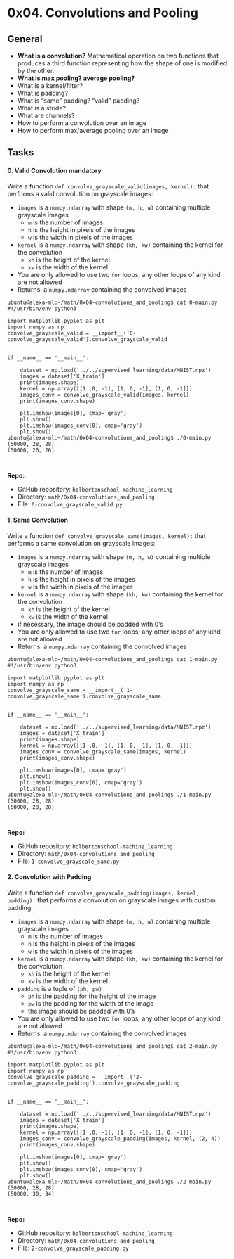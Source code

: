 # 0x04. Convolutions and Pooling

## General
* **What is a convolution?**
    Mathematical operation on two functions that produces a third function representing how the shape of one is modified by the other.
* **What is max pooling? average pooling?**
* What is a kernel/filter?
* What is padding?
* What is “same” padding? “valid” padding?
* What is a stride?
* What are channels?
* How to perform a convolution over an image
* How to perform max/average pooling over an image

<h2 class="gap">Tasks</h2>
<div data-role="task3757" data-position="1">
              <div class=" clearfix gap" id="task-3757">
<span id="user_id" data-id="1283"></span>
</div>


</div>

<h4 class="task">
0. Valid Convolution
    <span class="alert alert-warning mandatory-optional">
    mandatory
    </span>
</h4>

<!-- Task Body -->
<p>Write a function <code>def convolve_grayscale_valid(images, kernel):</code> that performs a valid convolution on grayscale images:</p>

<ul>
<li><code>images</code> is a <code>numpy.ndarray</code> with shape <code>(m, h, w)</code> containing multiple grayscale images

<ul>
<li><code>m</code> is the number of images</li>
<li><code>h</code> is the height in pixels of the images</li>
<li><code>w</code> is the width in pixels of the images</li>
</ul></li>
<li><code>kernel</code> is a <code>numpy.ndarray</code> with shape <code>(kh, kw)</code> containing the kernel for the convolution

<ul>
<li><code>kh</code> is the height of the kernel</li>
<li><code>kw</code> is the width of the kernel</li>
</ul></li>
<li>You are only allowed to use two <code>for</code> loops; any other loops of any kind are not allowed</li>
<li>Returns: a <code>numpy.ndarray</code> containing the convolved images</li>
</ul>

<pre><code>ubuntu@alexa-ml:~/math/0x04-convolutions_and_pooling$ cat 0-main.py 
#!/usr/bin/env python3

import matplotlib.pyplot as plt
import numpy as np
convolve_grayscale_valid = __import__('0-convolve_grayscale_valid').convolve_grayscale_valid


if __name__ == '__main__':

    dataset = np.load('../../supervised_learning/data/MNIST.npz')
    images = dataset['X_train']
    print(images.shape)
    kernel = np.array([[1 ,0, -1], [1, 0, -1], [1, 0, -1]])
    images_conv = convolve_grayscale_valid(images, kernel)
    print(images_conv.shape)

    plt.imshow(images[0], cmap='gray')
    plt.show()
    plt.imshow(images_conv[0], cmap='gray')
    plt.show()
ubuntu@alexa-ml:~/math/0x04-convolutions_and_pooling$ ./0-main.py 
(50000, 28, 28)
(50000, 26, 26)
</code></pre>

<p><img src="https://holbertonintranet.s3.amazonaws.com/uploads/medias/2018/12/17e3fb852b947ff6d845.png?X-Amz-Algorithm=AWS4-HMAC-SHA256&amp;X-Amz-Credential=AKIARDDGGGOUWMNL5ANN%2F20210221%2Fus-east-1%2Fs3%2Faws4_request&amp;X-Amz-Date=20210221T001528Z&amp;X-Amz-Expires=86400&amp;X-Amz-SignedHeaders=host&amp;X-Amz-Signature=0decf54c3ad66bcb2ffcc52158f015dee0cb2dd34d11d52faf11bd602055336a" alt="" style=""></p>

<p><img src="https://holbertonintranet.s3.amazonaws.com/uploads/medias/2018/12/6e1b02cc87497f12f17e.png?X-Amz-Algorithm=AWS4-HMAC-SHA256&amp;X-Amz-Credential=AKIARDDGGGOUWMNL5ANN%2F20210221%2Fus-east-1%2Fs3%2Faws4_request&amp;X-Amz-Date=20210221T001528Z&amp;X-Amz-Expires=86400&amp;X-Amz-SignedHeaders=host&amp;X-Amz-Signature=d382b75861bdcb5202e6e5edef2e645f6c7c4387230788e7a87ee70824d37f9b" alt="" style=""></p>


<!-- Task URLs -->

<!-- Github information -->
<p class="sm-gap"><strong>Repo:</strong></p>
<ul>
    <li>GitHub repository: <code>holbertonschool-machine_learning</code></li>
    <li>Directory: <code>math/0x04-convolutions_and_pooling</code></li>
    <li>File: <code>0-convolve_grayscale_valid.py</code></li>
</ul>

</div>

</div>

</div>

</div>

</div>

</div>

<h4 class="task">1. Same Convolution</h4>
 
<!-- Task Body -->
<p>Write a function <code>def convolve_grayscale_same(images, kernel):</code> that performs a same convolution on grayscale images:</p>

<ul>
<li><code>images</code> is a <code>numpy.ndarray</code> with shape <code>(m, h, w)</code> containing multiple grayscale images

<ul>
<li><code>m</code> is the number of images</li>
<li><code>h</code> is the height in pixels of the images</li>
<li><code>w</code> is the width in pixels of the images</li>
</ul></li>
<li><code>kernel</code> is a <code>numpy.ndarray</code> with shape <code>(kh, kw)</code> containing the kernel for the convolution

<ul>
<li><code>kh</code> is the height of the kernel</li>
<li><code>kw</code> is the width of the kernel</li>
</ul></li>
<li>if necessary, the image should be padded with 0’s</li>
<li>You are only allowed to use two <code>for</code> loops; any other loops of any kind are not allowed</li>
<li>Returns: a <code>numpy.ndarray</code> containing the convolved images</li>
</ul>

<pre><code>ubuntu@alexa-ml:~/math/0x04-convolutions_and_pooling$ cat 1-main.py 
#!/usr/bin/env python3

import matplotlib.pyplot as plt
import numpy as np
convolve_grayscale_same = __import__('1-convolve_grayscale_same').convolve_grayscale_same


if __name__ == '__main__':

    dataset = np.load('../../supervised_learning/data/MNIST.npz')
    images = dataset['X_train']
    print(images.shape)
    kernel = np.array([[1 ,0, -1], [1, 0, -1], [1, 0, -1]])
    images_conv = convolve_grayscale_same(images, kernel)
    print(images_conv.shape)

    plt.imshow(images[0], cmap='gray')
    plt.show()
    plt.imshow(images_conv[0], cmap='gray')
    plt.show()
ubuntu@alexa-ml:~/math/0x04-convolutions_and_pooling$ ./1-main.py 
(50000, 28, 28)
(50000, 28, 28)
</code></pre>

<p><img src="https://holbertonintranet.s3.amazonaws.com/uploads/medias/2018/12/17e3fb852b947ff6d845.png?X-Amz-Algorithm=AWS4-HMAC-SHA256&amp;X-Amz-Credential=AKIARDDGGGOUWMNL5ANN%2F20210221%2Fus-east-1%2Fs3%2Faws4_request&amp;X-Amz-Date=20210221T001528Z&amp;X-Amz-Expires=86400&amp;X-Amz-SignedHeaders=host&amp;X-Amz-Signature=0decf54c3ad66bcb2ffcc52158f015dee0cb2dd34d11d52faf11bd602055336a" alt="" style=""></p>

<p><img src="https://holbertonintranet.s3.amazonaws.com/uploads/medias/2018/12/b32bba8fea86011c3372.png?X-Amz-Algorithm=AWS4-HMAC-SHA256&amp;X-Amz-Credential=AKIARDDGGGOUWMNL5ANN%2F20210221%2Fus-east-1%2Fs3%2Faws4_request&amp;X-Amz-Date=20210221T001528Z&amp;X-Amz-Expires=86400&amp;X-Amz-SignedHeaders=host&amp;X-Amz-Signature=801326ddf4f25aa5f607617f7af80eed527720e4911d75c299bb457c2c77425f" alt="" style=""></p>


<!-- Task URLs -->

<!-- Github information -->
<p class="sm-gap"><strong>Repo:</strong></p>
<ul>
    <li>GitHub repository: <code>holbertonschool-machine_learning</code></li>
    <li>Directory: <code>math/0x04-convolutions_and_pooling</code></li>
    <li>File: <code>1-convolve_grayscale_same.py</code></li>
</ul>

</div>

</div>

</div>

</div>

</div>

</div>

<h4 class="task">2. Convolution with Padding</h4>

<!-- Task Body -->
<p>Write a function <code>def convolve_grayscale_padding(images, kernel, padding):</code> that performs a convolution on grayscale images with custom padding:</p>

<ul>
<li><code>images</code> is a <code>numpy.ndarray</code> with shape <code>(m, h, w)</code> containing multiple grayscale images

<ul>
<li><code>m</code> is the number of images</li>
<li><code>h</code> is the height in pixels of the images</li>
<li><code>w</code> is the width in pixels of the images</li>
</ul></li>
<li><code>kernel</code> is a <code>numpy.ndarray</code> with shape <code>(kh, kw)</code> containing the kernel for the convolution

<ul>
<li><code>kh</code> is the height of the kernel</li>
<li><code>kw</code> is the width of the kernel</li>
</ul></li>
<li><code>padding</code> is a tuple of <code>(ph, pw)</code>

<ul>
<li><code>ph</code> is the padding for the height of the image</li>
<li><code>pw</code> is the padding for the width of the image</li>
<li>the image should be padded with 0’s</li>
</ul></li>
<li>You are only allowed to use two <code>for</code> loops; any other loops of any kind are not allowed</li>
<li>Returns: a <code>numpy.ndarray</code> containing the convolved images</li>
</ul>

<pre><code>ubuntu@alexa-ml:~/math/0x04-convolutions_and_pooling$ cat 2-main.py 
#!/usr/bin/env python3

import matplotlib.pyplot as plt
import numpy as np
convolve_grayscale_padding = __import__('2-convolve_grayscale_padding').convolve_grayscale_padding


if __name__ == '__main__':

    dataset = np.load('../../supervised_learning/data/MNIST.npz')
    images = dataset['X_train']
    print(images.shape)
    kernel = np.array([[1 ,0, -1], [1, 0, -1], [1, 0, -1]])
    images_conv = convolve_grayscale_padding(images, kernel, (2, 4))
    print(images_conv.shape)

    plt.imshow(images[0], cmap='gray')
    plt.show()
    plt.imshow(images_conv[0], cmap='gray')
    plt.show()
ubuntu@alexa-ml:~/math/0x04-convolutions_and_pooling$ ./2-main.py 
(50000, 28, 28)
(50000, 30, 34)
</code></pre>

<p><img src="https://holbertonintranet.s3.amazonaws.com/uploads/medias/2018/12/17e3fb852b947ff6d845.png?X-Amz-Algorithm=AWS4-HMAC-SHA256&amp;X-Amz-Credential=AKIARDDGGGOUWMNL5ANN%2F20210221%2Fus-east-1%2Fs3%2Faws4_request&amp;X-Amz-Date=20210221T001528Z&amp;X-Amz-Expires=86400&amp;X-Amz-SignedHeaders=host&amp;X-Amz-Signature=0decf54c3ad66bcb2ffcc52158f015dee0cb2dd34d11d52faf11bd602055336a" alt="" style=""></p>

<p><img src="https://holbertonintranet.s3.amazonaws.com/uploads/medias/2018/12/3f178b675c1e2fdc86bd.png?X-Amz-Algorithm=AWS4-HMAC-SHA256&amp;X-Amz-Credential=AKIARDDGGGOUWMNL5ANN%2F20210221%2Fus-east-1%2Fs3%2Faws4_request&amp;X-Amz-Date=20210221T001528Z&amp;X-Amz-Expires=86400&amp;X-Amz-SignedHeaders=host&amp;X-Amz-Signature=2a0bc5374adef57eee968f6e64c6de4c37949763888cf5b65f0966d15d5e02c1" alt="" style=""></p>


<!-- Task URLs -->

<!-- Github information -->
<p class="sm-gap"><strong>Repo:</strong></p>
<ul>
    <li>GitHub repository: <code>holbertonschool-machine_learning</code></li>
    <li>Directory: <code>math/0x04-convolutions_and_pooling</code></li>
    <li>File: <code>2-convolve_grayscale_padding.py</code></li>
</ul>

</div>

</div>

</div>

</div>

</div>

</div>